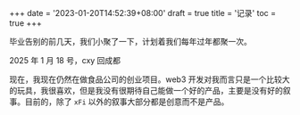 +++
date = '2023-01-20T14:52:39+08:00'
draft = true
title = '记录'
toc = true
+++

毕业告别的前几天，我们小聚了一下，计划着我们每年过年都聚一次。

2025 年 1 月 18 号，cxy 回成都

现在，我现在仍然在做食品公司的创业项目。web3 开发对我而言只是一个比较大的玩具，我很喜欢，但是我没有很期待自己能做一个好的产品，主要是没有好的叙事。目前的，除了 `xFi` 以外的叙事大部分都是创意而不是产品。
